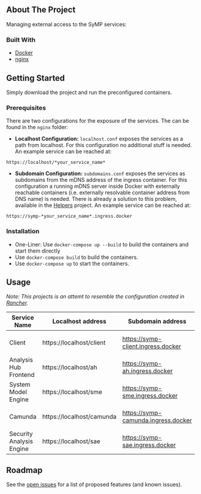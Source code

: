 ## About The Project

Managing external access to the SyMP services:

### Built With

* [Docker](https://docs.docker.com/docker-for-windows/install/)
* [nginx](https://www.nginx.com/)

## Getting Started

Simply download the project and run the preconfigured containers.

### Prerequisites

There are two configurations for the exposure of the services. The can be found in the `nginx` folder:

* **Localhost Configuration:** `localhost.conf` exposes the services as a path from localhost. For this configuration no additional stuff is needed. An example service can be reached at:
```
https://localhost/*your_service_name*
```

* **Subdomain Configuration:** `subdomains.conf` exposes the services as subdomains from the mDNS address of the ingress container. For this configuration a running mDNS server inside Docker with externally reachable containers (i.e. externally resolvable container address from DNS name) is needed. There is already a solution to this problem, available in the [Helpers](https://gitlab-ext.iosb.fraunhofer.de/symp/symp-helpers) project. An example service can be reached at:
```
https://symp-*your_service_name*.ingress.docker
```

### Installation

   - One-Liner: Use `docker-compose up --build` to build the containers and start them directly
   - Use `docker-compose build` to build the containers.
   - Use `docker-compose up` to start the containers.


## Usage

*Note: This projects is an attemt to resemble the configuration created in [Rancher](https://rancher.k8s.ilt-dmz.iosb.fraunhofer.de/g/clusters).*

| Service Name           | Localhost address        | Subdomain address                  | Subdomain address                                 |
|------------------------|--------------------------|------------------------------------|---------------------------------------------------|
|Client                  | https://localhost/client | https://symp-client.ingress.docker |https://symp-client.k8s.ilt-dmz.iosb.fraunhofer.de |
|Analysis Hub Frontend   | https://localhost/ah     | https://symp-ah.ingress.docker     |https://symp-ah.k8s.ilt-dmz.iosb.fraunhofer.de     |
|System Model Engine     | https://localhost/sme    | https://symp-sme.ingress.docker    |https://symp-sme.k8s.ilt-dmz.iosb.fraunhofer.de    |
|Camunda                 | https://localhost/camunda| https://symp-camunda.ingress.docker|https://symp-camunda.k8s.ilt-dmz.iosb.fraunhofer.de|
|Security Analysis Engine| https://localhost/sae    | https://symp-sae.ingress.docker    |https://symp-sae.k8s.ilt-dmz.iosb.fraunhofer.de    |

## Roadmap

See the [open issues](https://gitlab-ext.iosb.fraunhofer.de/symp/symp-ingress/-/issues) for a list of proposed features (and known issues).